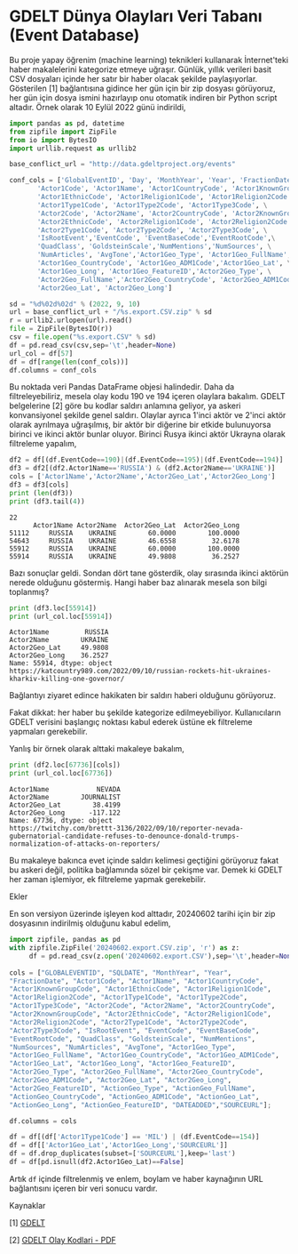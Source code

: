 # GDELT Dünya Olayları Veri Tabanı (Event Database)

Bu proje yapay öğrenim (machine learning) teknikleri kullanarak
İnternet'teki haber makalelerini kategorize etmeye uğraşır. Günlük,
yıllık verileri basit CSV dosyaları içinde her satır bir haber olacak
şekilde paylaşıyorlar. Gösterilen [1] bağlantısına gidince her gün
için bir zip dosyası görüyoruz, her gün için dosya ismini hazırlayıp
onu otomatik indiren bir Python script altadır. Örnek olarak 10 Eylül
2022 günü indirildi,

```python
import pandas as pd, datetime
from zipfile import ZipFile
from io import BytesIO
import urllib.request as urllib2

base_conflict_url = "http://data.gdeltproject.org/events"

conf_cols = ['GlobalEventID', 'Day', 'MonthYear', 'Year', 'FractionDate',\
       'Actor1Code', 'Actor1Name', 'Actor1CountryCode', 'Actor1KnownGroupCode',\
       'Actor1EthnicCode', 'Actor1Religion1Code', 'Actor1Religion2Code',\
       'Actor1Type1Code', 'Actor1Type2Code', 'Actor1Type3Code', \
       'Actor2Code', 'Actor2Name', 'Actor2CountryCode', 'Actor2KnownGroupCode',
       'Actor2EthnicCode', 'Actor2Religion1Code', 'Actor2Religion2Code',
       'Actor2Type1Code', 'Actor2Type2Code', 'Actor2Type3Code', \
       'IsRootEvent','EventCode', 'EventBaseCode','EventRootCode',\
       'QuadClass', 'GoldsteinScale','NumMentions','NumSources', \
       'NumArticles', 'AvgTone','Actor1Geo_Type', 'Actor1Geo_FullName',\
       'Actor1Geo_CountryCode', 'Actor1Geo_ADM1Code','Actor1Geo_Lat', \
       'Actor1Geo_Long', 'Actor1Geo_FeatureID','Actor2Geo_Type', \
       'Actor2Geo_FullName','Actor2Geo_CountryCode', 'Actor2Geo_ADM1Code',\
       'Actor2Geo_Lat', 'Actor2Geo_Long']

sd = "%d%02d%02d" % (2022, 9, 10)
url = base_conflict_url + "/%s.export.CSV.zip" % sd
r = urllib2.urlopen(url).read()
file = ZipFile(BytesIO(r))
csv = file.open("%s.export.CSV" % sd)
df = pd.read_csv(csv,sep='\t',header=None)    
url_col = df[57]        
df = df[range(len(conf_cols))]
df.columns = conf_cols
```

Bu noktada veri Pandas DataFrame objesi halindedir. Daha da
filtreleyebiliriz, mesela olay kodu 190 ve 194 içeren olaylara
bakalım. GDELT belgelerine [2] göre bu kodlar saldırı anlamına
geliyor, ya askeri konvansiyonel şekilde genel saldırı. Olaylar ayrıca
1'inci aktör ve 2'inci aktör olarak ayrılmaya uğraşılmış, bir aktör
bir diğerine bir etkide bulunuyorsa birinci ve ikinci aktör bunlar
oluyor. Birinci Rusya ikinci aktör Ukrayna olarak filtreleme yapalım,

```python
df2 = df[(df.EventCode==190)|(df.EventCode==195)|(df.EventCode==194)]
df3 = df2[(df2.Actor1Name=='RUSSIA') & (df2.Actor2Name=='UKRAINE')]
cols = ['Actor1Name','Actor2Name','Actor2Geo_Lat','Actor2Geo_Long']
df3 = df3[cols]
print (len(df3))
print (df3.tail(4))
```

```text
22
      Actor1Name Actor2Name  Actor2Geo_Lat  Actor2Geo_Long
51112     RUSSIA    UKRAINE        60.0000        100.0000
54643     RUSSIA    UKRAINE        46.6558         32.6178
55912     RUSSIA    UKRAINE        60.0000        100.0000
55914     RUSSIA    UKRAINE        49.9808         36.2527
```

Bazı sonuçlar geldi. Sondan dört tane gösterdik, olay sırasında ikinci
aktörün nerede olduğunu göstermiş. Hangi haber baz alınarak mesela son
bilgi toplanmış?


```python
print (df3.loc[55914])
print (url_col.loc[55914])
```

```text
Actor1Name         RUSSIA
Actor2Name        UKRAINE
Actor2Geo_Lat     49.9808
Actor2Geo_Long    36.2527
Name: 55914, dtype: object
https://katcountry989.com/2022/09/10/russian-rockets-hit-ukraines-kharkiv-killing-one-governor/
```

Bağlantıyı ziyaret edince hakikaten bir saldırı haberi olduğunu görüyoruz.

Fakat dikkat: her haber bu şekilde kategorize edilmeyebiliyor. Kullanıcıların
GDELT verisini başlangıç noktası kabul ederek üstüne ek filtreleme yapmaları
gerekebilir.

Yanlış bir örnek olarak alttaki makaleye bakalım,

```python
print (df2.loc[67736][cols])
print (url_col.loc[67736])
```

```text
Actor1Name            NEVADA
Actor2Name        JOURNALIST
Actor2Geo_Lat        38.4199
Actor2Geo_Long      -117.122
Name: 67736, dtype: object
https://twitchy.com/brettt-3136/2022/09/10/reporter-nevada-gubernatorial-candidate-refuses-to-denounce-donald-trumps-normalization-of-attacks-on-reporters/
```

Bu makaleye bakınca evet içinde saldırı kelimesi geçtiğini görüyoruz
fakat bu askeri değil, politika bağlamında sözel bir çekişme var. Demek
ki GDELT her zaman işlemiyor, ek filtreleme yapmak gerekebilir.

Ekler

En son versiyon üzerinde işleyen kod alttadır, 20240602 tarihi için bir zip
dosyasının indirilmiş olduğunu kabul edelim,

```python
import zipfile, pandas as pd
with zipfile.ZipFile('20240602.export.CSV.zip', 'r') as z:
     df = pd.read_csv(z.open('20240602.export.CSV'),sep='\t',header=None)
     
cols = ["GLOBALEVENTID", "SQLDATE", "MonthYear", "Year",
"FractionDate", "Actor1Code", "Actor1Name", "Actor1CountryCode",
"Actor1KnownGroupCode", "Actor1EthnicCode", "Actor1Religion1Code",
"Actor1Religion2Code", "Actor1Type1Code", "Actor1Type2Code",
"Actor1Type3Code", "Actor2Code", "Actor2Name", "Actor2CountryCode",
"Actor2KnownGroupCode", "Actor2EthnicCode", "Actor2Religion1Code",
"Actor2Religion2Code", "Actor2Type1Code", "Actor2Type2Code",
"Actor2Type3Code", "IsRootEvent", "EventCode", "EventBaseCode",
"EventRootCode", "QuadClass", "GoldsteinScale", "NumMentions",
"NumSources", "NumArticles", "AvgTone", "Actor1Geo_Type",
"Actor1Geo_FullName", "Actor1Geo_CountryCode", "Actor1Geo_ADM1Code",
"Actor1Geo_Lat", "Actor1Geo_Long", "Actor1Geo_FeatureID",
"Actor2Geo_Type", "Actor2Geo_FullName", "Actor2Geo_CountryCode",
"Actor2Geo_ADM1Code", "Actor2Geo_Lat", "Actor2Geo_Long",
"Actor2Geo_FeatureID", "ActionGeo_Type", "ActionGeo_FullName",
"ActionGeo_CountryCode", "ActionGeo_ADM1Code", "ActionGeo_Lat",
"ActionGeo_Long", "ActionGeo_FeatureID", "DATEADDED","SOURCEURL"];

df.columns = cols

df = df[(df['Actor1Type1Code'] == 'MIL') | (df.EventCode==154)]
df = df[['Actor1Geo_Lat','Actor1Geo_Long','SOURCEURL']]
df = df.drop_duplicates(subset=['SOURCEURL'],keep='last')
df = df[pd.isnull(df2.Actor1Geo_Lat)==False]
```

Artık `df` içinde filtrelenmiş ve enlem, boylam ve haber kaynağının
URL bağlantısını içeren bir veri sonucu vardır.


Kaynaklar

[1] [GDELT](http://data.gdeltproject.org/events/index.html)

[2] [GDELT Olay Kodlari - PDF](http://data.gdeltproject.org/documentation/CAMEO.Manual.1.1b3.pdf)


